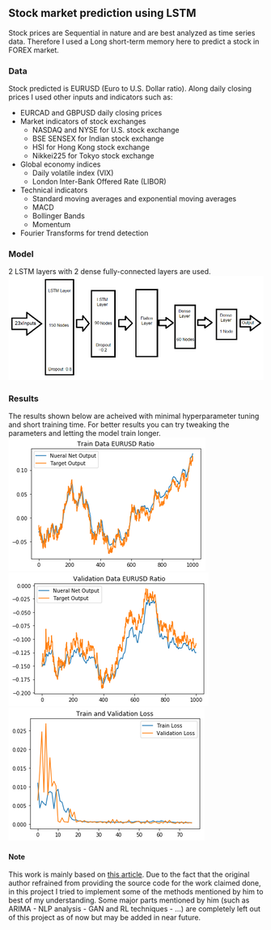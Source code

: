 ## Stock market prediction using LSTM
Stock prices are Sequential in nature and are best analyzed as time series data. Therefore I used a Long short-term memory here to predict a stock in FOREX market.

### Data
Stock predicted is EURUSD (Euro to U.S. Dollar ratio). Along daily closing prices I used other inputs and indicators such as:
* EURCAD and GBPUSD daily closing prices
* Market indicators of stock exchanges
  * NASDAQ and NYSE for U.S. stock exchange
  * BSE SENSEX for Indian stock exchange
  * HSI for Hong Kong stock exchange
  * Nikkei225 for Tokyo stock exchange
* Global economy indices
  * Daily volatile index (VIX)
  * London Inter-Bank Offered Rate (LIBOR)
* Technical indicators
  * Standard moving averages and exponential moving averages
  * MACD
  * Bollinger Bands
  * Momentum
* Fourier Transforms for trend detection
### Model
2 LSTM layers with 2 dense fully-connected layers are used.
![Model screenshot](/screenshots/model.png)
### Results
The results shown below are acheived with minimal hyperparameter tuning and short training time.
For better results you can try tweaking the parameters and letting the model train longer.
<br>![Train Performance Screenshot](/screenshots/train.png)![Validation Performance Screenshot](/screenshots/val.png)
<br>![Train and loss error screenshot](/screenshots/loss.png)

#### Note
This work is mainly based on [this article](https://towardsdatascience.com/aifortrading-2edd6fac689d). Due to the fact that the original author refrained from providing the source code for the work claimed done, in this project I tried to implement some of the methods mentioned by him to best of my understanding. Some major parts mentioned by him (such as ARIMA - NLP analysis - GAN and RL techniques - ...) are completely left out of this project as of now but may be added in near future.
